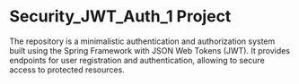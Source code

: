 # Security_JWT_Auth_1 Project

The repository is a minimalistic authentication and authorization system built using the Spring Framework with JSON Web Tokens (JWT). It provides endpoints for user registration and authentication, allowing to secure access to protected resources.